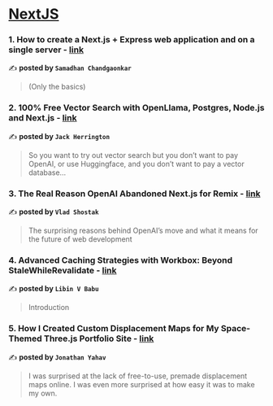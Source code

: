
<h1><a href=https://medium.com/tag/nextjs/recommended target="_blank" rel="noopener noreferrer">NextJS</a></h1>
<h3>1. How to create a Next.js + Express web application and on a single server - <a href="https://medium.com/@samchandgaonkar/how-to-create-a-next-js-express-web-application-and-on-a-single-server-d6ba91d745ac" target="_blank" rel="noopener noreferrer">link</a></h3>

✍️ **posted by `Samadhan Chandgaonkar`**

<blockquote>(Only the basics)</blockquote>

<h3>2. 100% Free Vector Search with OpenLlama, Postgres, Node.js and Next.js - <a href="https://medium.com/javascript-in-plain-english/100-free-vector-search-with-openllama-postgres-nodejs-and-nextjs-e496856766f7" target="_blank" rel="noopener noreferrer">link</a></h3>

✍️ **posted by `Jack Herrington`**

<blockquote>So you want to try out vector search but you don’t want to pay OpenAI, or use Huggingface, and you don’t want to pay a vector database…</blockquote>

<h3>3. The Real Reason OpenAI Abandoned Next.js for Remix - <a href="https://medium.com/@ImpactInsider/the-real-reason-openai-abandoned-next-js-for-remix-a4b2622ee9b2" target="_blank" rel="noopener noreferrer">link</a></h3>

✍️ **posted by `Vlad Shostak`**

<blockquote>The surprising reasons behind OpenAI’s move and what it means for the future of web development</blockquote>

<h3>4. Advanced Caching Strategies with Workbox: Beyond StaleWhileRevalidate - <a href="https://medium.com/animall-engineering/advanced-caching-strategies-with-workbox-beyond-stalewhilerevalidate-d000f1d27d0a" target="_blank" rel="noopener noreferrer">link</a></h3>

✍️ **posted by `Libin V Babu`**

<blockquote>Introduction</blockquote>

<h3>5. How I Created Custom Displacement Maps for My Space-Themed Three.js Portfolio Site - <a href="https://medium.com/javascript-in-plain-english/how-i-created-custom-displacement-maps-for-my-space-themed-three-js-portfolio-site-642b52700941" target="_blank" rel="noopener noreferrer">link</a></h3>

✍️ **posted by `Jonathan Yahav`**

<blockquote>I was surprised at the lack of free-to-use, premade displacement maps online. I was even more surprised at how easy it was to make my own.</blockquote>

